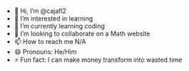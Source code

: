 - 👋 Hi, I’m @cajafl2
- 👀 I’m interested in learning
- 🌱 I’m currently learning coding
- 💞️ I’m looking to collaborate on a Math website
- 📫 How to reach me N/A
- 😄 Pronouns: He/Him
- ⚡ Fun fact: I can make money transform into wasted time

<!---
cajafl2/cajafl2 is a ✨ special ✨ repository because its `README.md` (this file) appears on your GitHub profile.
You can click the Preview link to take a look at your changes.
--->
